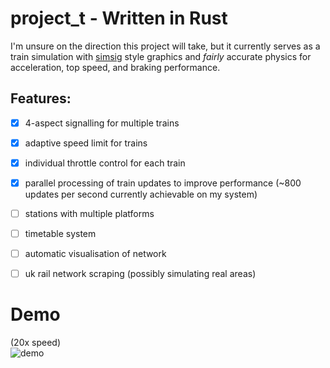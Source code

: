 # project_t - Written in Rust
I'm unsure on the direction this project will take, but it currently serves as a train simulation with [simsig](https://www.simsig.co.uk/) style graphics and *fairly* accurate physics for acceleration, top speed, and braking performance.
## Features:
- [x] 4-aspect signalling for multiple trains
- [x] adaptive speed limit for trains
- [x] individual throttle control for each train
- [x] parallel processing of train updates to improve performance (~800 updates per second currently achievable on my system)
- [ ] stations with multiple platforms
- [ ] timetable system
- [ ] automatic visualisation of network
- [ ] uk rail network scraping (possibly simulating real areas)


# Demo
(20x speed)  
![demo](https://github.com/andrews891/project_t/assets/72918393/2e3658ae-1654-49c0-9818-38894d9ef031)
